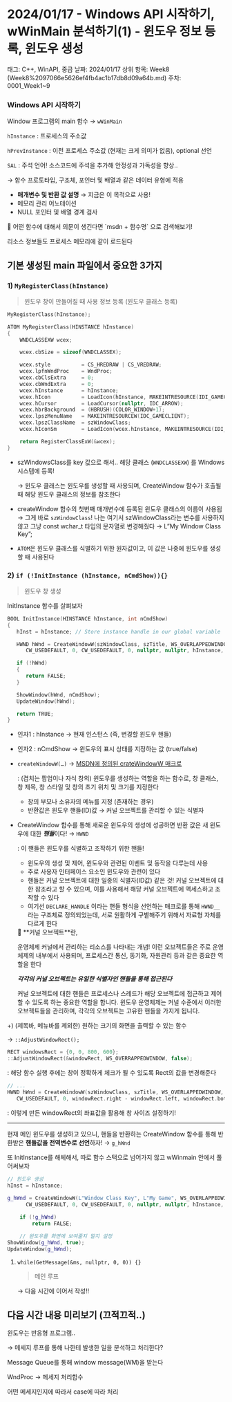 # 2024/01/17 - Windows API 시작하기, wWinMain 분석하기(1) - 윈도우 정보 등록, 윈도우 생성

태그: C++, WinAPI, 중급
날짜: 2024/01/17
상위 항목: Week8 (Week8%2097066e5626ef4fb4ac1b17db8d09a64b.md)
주차: 0001_Week1~9

### Windows API 시작하기

Window 프로그램의 main 함수 → `wWinMain`

`hInstance` : 프로세스의 주소값

`hPrevInstance` : 이전 프로세스 주소값 (현재는 크게 의미가 없음), optional 선언

`SAL` : 주석 언어! 소스코드에 주석을 추가해 안정성과 가독성을 향상..

→ 함수 프로토타입, 구조체, 포인터 및 배열과 같은 데이터 유형에 적용

- **매개변수 및 반환 값 설명** → 지금은 이 목적으로 사용!
- 메모리 관리 어노테이션
- NULL 포인터 및 배열 경계 검사

<aside>
📝 어떤 함수에 대해서 의문이 생긴다면 `msdn + 함수명` 으로 검색해보기!

</aside>

리소스 정보들도 프로세스 메모리에 같이 로드된다

## 기본 생성된 main 파일에서 중요한 3가지

### 1) `MyRegisterClass(hInstance)`

> 윈도우 창이 만들어질 때 사용 정보 등록 (윈도우 클래스 등록)
> 

```cpp
MyRegisterClass(hInstance);
```

```cpp
ATOM MyRegisterClass(HINSTANCE hInstance)
{
    WNDCLASSEXW wcex;

    wcex.cbSize = sizeof(WNDCLASSEX);

    wcex.style          = CS_HREDRAW | CS_VREDRAW;
    wcex.lpfnWndProc    = WndProc;
    wcex.cbClsExtra     = 0;
    wcex.cbWndExtra     = 0;
    wcex.hInstance      = hInstance;
    wcex.hIcon          = LoadIcon(hInstance, MAKEINTRESOURCE(IDI_GAMECLIENT));
    wcex.hCursor        = LoadCursor(nullptr, IDC_ARROW);
    wcex.hbrBackground  = (HBRUSH)(COLOR_WINDOW+1);
    wcex.lpszMenuName   = MAKEINTRESOURCEW(IDC_GAMECLIENT);
    wcex.lpszClassName  = szWindowClass;
    wcex.hIconSm        = LoadIcon(wcex.hInstance, MAKEINTRESOURCE(IDI_SMALL));

    return RegisterClassExW(&wcex);
}
```

- szWindowsClass를 key 값으로 해서.. 해당 클래스 (`WNDCLASSEXW`) 를 Windows 시스템에 등록!
    
    → 윈도우 클래스는 윈도우를 생성할 때 사용되며, CreateWindow 함수가 호출될 때 해당 윈도우 클래스의 정보를 참조한다
    
- createWindow 함수의 첫번째 매개변수에 등록된 윈도우 클래스의 이름이 사용됨 → 그게 바로 `szWindowClass`!
나는 여기서 szWindowClass라는 변수를 사용하지 않고 그냥 const wchar_t 타입의 문자열로 변경해줬다 → L”My Window Class Key”;

- `ATOM`은 윈도우 클래스를 식별하기 위한 원자값이고, 이 값은 나중에 윈도우를 생성할 때 사용된다

### 2) `if (!InitInstance (hInstance, nCmdShow)){}`

> 윈도우 창 생성
> 

InitInstance 함수를 살펴보자

```cpp
BOOL InitInstance(HINSTANCE hInstance, int nCmdShow)
{
   hInst = hInstance; // Store instance handle in our global variable

   HWND hWnd = CreateWindowW(szWindowClass, szTitle, WS_OVERLAPPEDWINDOW,
      CW_USEDEFAULT, 0, CW_USEDEFAULT, 0, nullptr, nullptr, hInstance, nullptr);

   if (!hWnd)
   {
      return FALSE;
   }

   ShowWindow(hWnd, nCmdShow);
   UpdateWindow(hWnd);

   return TRUE;
}
```

- 인자1 : hInstance → 현재 인스턴스 (즉, 변경할 윈도우 핸들)
- 인자2 : nCmdShow → 윈도우의 표시 상태를 지정하는 값 (true/false)
- `createWindowW(…)` → [MSDN에 정의된 crateWindowW 매크로](https://learn.microsoft.com/ko-kr/windows/win32/api/winuser/nf-winuser-createwindoww)
    
    : (겹치는 팝업이나 자식 창의) 윈도우를 생성하는 역할을 하는 함수로, 창 클래스, 창 제목, 창 스타일 및 창의 초기 위치 및 크기를 지정한다
    
    - 창의 부모나 소유자의 메뉴를 지정 (존재하는 경우)
    - 반환값은 윈도우 핸들(ID)값 → 커널 오브젝트를 관리할 수 있는 식별자
    
- CreateWindow 함수를 통해 새로운 윈도우의 생성에 성공하면 반환 값은 새 윈도우에 대한 ***핸들***이다! → `HWND`
    
    : 이 핸들은 윈도우를 식별하고 조작하기 위한 핸들!
    
    - 윈도우의 생성 및 제어, 윈도우와 관련된 이벤트 및 동작을 다루는데 사용
    - 주로 사용자 인터페이스 요소인 윈도우와 관련이 있다
    - 핸들은 커널 오브젝트에 대한 일종의 식별자(ID값) 같은 것! 커널 오브젝트에 대한 참조라고 할 수 있으며, 이를 사용해서 해당 커널 오브젝트에 액세스하고 조작할 수 있다
    - 여기선 `DECLARE_HANDLE` 이라는 핸들 형식을 선언하는 매크로를 통해 `HWND__`라는 구조체로 정의되었는데, 서로 원활하게 구별해주기 위해서 자료형 자체를 다르게 한다
    
    <aside>
    📝 **커널 오브젝트**란,
    
    운영체제 커널에서 관리하는 리소스를 나타내는 개념! 이런 오브젝트들은 주로 운영체제의 내부에서 사용되며, 프로세스간 통신, 동기화, 자원관리 등과 같은 중요한 역할을 한다
    
    ***각각의 커널 오브젝트는 유일한 식별자인 핸들을 통해 접근된다***
    
    커널 오브젝트에 대한 핸들은 프로세스나 스레드가 해당 오브젝트에 접근하고 제어할 수 있도록 하는 중요한 역할을 합니다. 윈도우 운영체제는 커널 수준에서 이러한 오브젝트들을 관리하며, 각각의 오브젝트는 고유한 핸들을 가지게 됩니다.
    
    </aside>
    

+) (제목바, 메뉴바를 제외한) 원하는 크기의 화면을 출력할 수 있는 함수

→ `::AdjustWindowRect();`

```cpp
RECT windowsRect = {0, 0, 800, 600};
::AdjustWindowRect(&windowRect, WS_OVERRAPPEDWINDOW, false);
```

: 해당 함수 실행 후에는 창이 정확하게 체크가 될 수 있도록 Rect의 값을 변경해준다

```cpp
// ...
HWND hWnd = CreateWindowW(szWindowClass, szTitle, WS_OVERLAPPEDWINDOW,
   CW_USEDEFAULT, 0, windowRect.right - windowRect.left, windowRect.bottom - windowRect.top, nullptr, nullptr, hInstance, nullptr);
```

: 이렇게 만든 windowRect의 좌표값을 활용해 창 사이즈 설정하기!

---

현재 메인 윈도우를 생성하고 있으니, 핸들을 반환하는 CreateWindow 함수를 통해 반환받은 **핸들값을 전역변수로 선언**하자! → `g_hWnd`

또 InitInstance를 해체해서, 따로 함수 스택으로 넘어가지 않고 wWinmain 안에서 풀어써보자

```cpp
// 윈도우 생성
hInst = hInstance;
     
g_hWnd = CreateWindowW(L"Window Class Key", L"My Game", WS_OVERLAPPEDWINDOW,
      CW_USEDEFAULT, 0, CW_USEDEFAULT, 0, nullptr, nullptr, hInstance, nullptr);

    if (!g_hWnd)
        return FALSE;    

    // 윈도우를 화면에 보여줄지 말지 설정
ShowWindow(g_hWnd, true);
UpdateWindow(g_hWnd);
```

1. `while(GetMessage(&ms, nullptr, 0, 0)) {}`
    
    > 메인 루프
    > 
    
    → 다음 시간에 이어서 작성!!
    

## 다음 시간 내용 미리보기 (끄적끄적..)

윈도우는 반응형 프로그램..

→ 메세지 루프를 통해 나한테 발생한 일을 분석하고 처리한다?

Message Queue를 통해 window message(WM)을 받는다

WndProc → 메세지 처리함수

어떤 메세지인지에 따라서 case에 따라 처리
